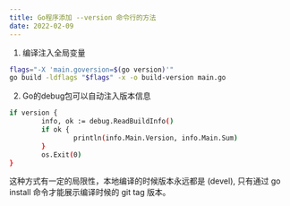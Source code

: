 ```yaml
---
title: Go程序添加 --version 命令行的方法
date: 2022-02-09
---
```

1. 编译注入全局变量
```bash
flags="-X 'main.goversion=$(go version)'"
go build -ldflags "$flags" -x -o build-version main.go
```
2. Go的debug包可以自动注入版本信息
```bash
if version {
        info, ok := debug.ReadBuildInfo()
        if ok {
                println(info.Main.Version, info.Main.Sum)
        }
        os.Exit(0)
}
```
这种方式有一定的局限性，本地编译的时候版本永远都是 (devel), 只有通过 go install 命令才能展示编译时候的 git tag 版本。
